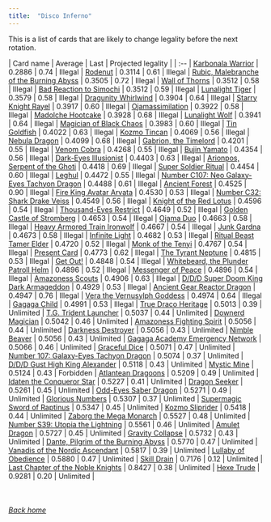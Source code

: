 ```yaml
---
title:  "Disco Inferno"
---
```


This is a list of cards that are likely to change legality before the next rotation.

| Card name | Average | Last | Projected legality |
| :-- |
[Karbonala Warrior](https://db.ygoprodeck.com/card/?search=Karbonala%20Warrior) | 0.2886 | 0.74 | Illegal |
[Rodenut](https://db.ygoprodeck.com/card/?search=Rodenut) | 0.3114 | 0.61 | Illegal |
[Rubic, Malebranche of the Burning Abyss](https://db.ygoprodeck.com/card/?search=Rubic,%20Malebranche%20of%20the%20Burning%20Abyss) | 0.3505 | 0.72 | Illegal |
[Wall of Thorns](https://db.ygoprodeck.com/card/?search=Wall%20of%20Thorns) | 0.3512 | 0.58 | Illegal |
[Bad Reaction to Simochi](https://db.ygoprodeck.com/card/?search=Bad%20Reaction%20to%20Simochi) | 0.3512 | 0.59 | Illegal |
[Lunalight Tiger](https://db.ygoprodeck.com/card/?search=Lunalight%20Tiger) | 0.3579 | 0.58 | Illegal |
[Dragunity Whirlwind](https://db.ygoprodeck.com/card/?search=Dragunity%20Whirlwind) | 0.3904 | 0.64 | Illegal |
[Starry Knight Rayel](https://db.ygoprodeck.com/card/?search=Starry%20Knight%20Rayel) | 0.3917 | 0.60 | Illegal |
[Ojamassimilation](https://db.ygoprodeck.com/card/?search=Ojamassimilation) | 0.3922 | 0.58 | Illegal |
[Madolche Hootcake](https://db.ygoprodeck.com/card/?search=Madolche%20Hootcake) | 0.3928 | 0.68 | Illegal |
[Lunalight Wolf](https://db.ygoprodeck.com/card/?search=Lunalight%20Wolf) | 0.3941 | 0.64 | Illegal |
[Magician of Black Chaos](https://db.ygoprodeck.com/card/?search=Magician%20of%20Black%20Chaos) | 0.3983 | 0.60 | Illegal |
[Tin Goldfish](https://db.ygoprodeck.com/card/?search=Tin%20Goldfish) | 0.4022 | 0.63 | Illegal |
[Kozmo Tincan](https://db.ygoprodeck.com/card/?search=Kozmo%20Tincan) | 0.4069 | 0.56 | Illegal |
[Nebula Dragon](https://db.ygoprodeck.com/card/?search=Nebula%20Dragon) | 0.4099 | 0.68 | Illegal |
[Gabrion, the Timelord](https://db.ygoprodeck.com/card/?search=Gabrion,%20the%20Timelord) | 0.4201 | 0.55 | Illegal |
[Venom Cobra](https://db.ygoprodeck.com/card/?search=Venom%20Cobra) | 0.4268 | 0.55 | Illegal |
[Bujin Yamato](https://db.ygoprodeck.com/card/?search=Bujin%20Yamato) | 0.4354 | 0.56 | Illegal |
[Dark-Eyes Illusionist](https://db.ygoprodeck.com/card/?search=Dark-Eyes%20Illusionist) | 0.4403 | 0.63 | Illegal |
[Arionpos, Serpent of the Ghoti](https://db.ygoprodeck.com/card/?search=Arionpos,%20Serpent%20of%20the%20Ghoti) | 0.4418 | 0.69 | Illegal |
[Super Soldier Ritual](https://db.ygoprodeck.com/card/?search=Super%20Soldier%20Ritual) | 0.4454 | 0.60 | Illegal |
[Leghul](https://db.ygoprodeck.com/card/?search=Leghul) | 0.4472 | 0.55 | Illegal |
[Number C107: Neo Galaxy-Eyes Tachyon Dragon](https://db.ygoprodeck.com/card/?search=Number%20C107:%20Neo%20Galaxy-Eyes%20Tachyon%20Dragon) | 0.4488 | 0.61 | Illegal |
[Ancient Forest](https://db.ygoprodeck.com/card/?search=Ancient%20Forest) | 0.4525 | 0.90 | Illegal |
[Fire King Avatar Arvata](https://db.ygoprodeck.com/card/?search=Fire%20King%20Avatar%20Arvata) | 0.4530 | 0.53 | Illegal |
[Number C32: Shark Drake Veiss](https://db.ygoprodeck.com/card/?search=Number%20C32:%20Shark%20Drake%20Veiss) | 0.4549 | 0.56 | Illegal |
[Knight of the Red Lotus](https://db.ygoprodeck.com/card/?search=Knight%20of%20the%20Red%20Lotus) | 0.4596 | 0.54 | Illegal |
[Thousand-Eyes Restrict](https://db.ygoprodeck.com/card/?search=Thousand-Eyes%20Restrict) | 0.4649 | 0.52 | Illegal |
[Golden Castle of Stromberg](https://db.ygoprodeck.com/card/?search=Golden%20Castle%20of%20Stromberg) | 0.4653 | 0.54 | Illegal |
[Ojama Duo](https://db.ygoprodeck.com/card/?search=Ojama%20Duo) | 0.4663 | 0.58 | Illegal |
[Heavy Armored Train Ironwolf](https://db.ygoprodeck.com/card/?search=Heavy%20Armored%20Train%20Ironwolf) | 0.4667 | 0.54 | Illegal |
[Junk Gardna](https://db.ygoprodeck.com/card/?search=Junk%20Gardna) | 0.4673 | 0.58 | Illegal |
[Infinite Light](https://db.ygoprodeck.com/card/?search=Infinite%20Light) | 0.4682 | 0.53 | Illegal |
[Ritual Beast Tamer Elder](https://db.ygoprodeck.com/card/?search=Ritual%20Beast%20Tamer%20Elder) | 0.4720 | 0.52 | Illegal |
[Monk of the Tenyi](https://db.ygoprodeck.com/card/?search=Monk%20of%20the%20Tenyi) | 0.4767 | 0.54 | Illegal |
[Present Card](https://db.ygoprodeck.com/card/?search=Present%20Card) | 0.4773 | 0.62 | Illegal |
[The Tyrant Neptune](https://db.ygoprodeck.com/card/?search=The%20Tyrant%20Neptune) | 0.4815 | 0.53 | Illegal |
[Get Out!](https://db.ygoprodeck.com/card/?search=Get%20Out!) | 0.4848 | 0.54 | Illegal |
[Whitebeard, the Plunder Patroll Helm](https://db.ygoprodeck.com/card/?search=Whitebeard,%20the%20Plunder%20Patroll%20Helm) | 0.4896 | 0.52 | Illegal |
[Messenger of Peace](https://db.ygoprodeck.com/card/?search=Messenger%20of%20Peace) | 0.4896 | 0.54 | Illegal |
[Amazoness Scouts](https://db.ygoprodeck.com/card/?search=Amazoness%20Scouts) | 0.4906 | 0.63 | Illegal |
[D/D/D Super Doom King Dark Armageddon](https://db.ygoprodeck.com/card/?search=D/D/D%20Super%20Doom%20King%20Dark%20Armageddon) | 0.4929 | 0.53 | Illegal |
[Ancient Gear Reactor Dragon](https://db.ygoprodeck.com/card/?search=Ancient%20Gear%20Reactor%20Dragon) | 0.4947 | 0.76 | Illegal |
[Vera the Vernusylph Goddess](https://db.ygoprodeck.com/card/?search=Vera%20the%20Vernusylph%20Goddess) | 0.4974 | 0.64 | Illegal |
[Gagaga Child](https://db.ygoprodeck.com/card/?search=Gagaga%20Child) | 0.4991 | 0.53 | Illegal |
[True Draco Heritage](https://db.ygoprodeck.com/card/?search=True%20Draco%20Heritage) | 0.5013 | 0.39 | Unlimited |
[T.G. Trident Launcher](https://db.ygoprodeck.com/card/?search=T.G.%20Trident%20Launcher) | 0.5037 | 0.44 | Unlimited |
[Downerd Magician](https://db.ygoprodeck.com/card/?search=Downerd%20Magician) | 0.5042 | 0.46 | Unlimited |
[Amazoness Fighting Spirit](https://db.ygoprodeck.com/card/?search=Amazoness%20Fighting%20Spirit) | 0.5056 | 0.44 | Unlimited |
[Darkness Destroyer](https://db.ygoprodeck.com/card/?search=Darkness%20Destroyer) | 0.5056 | 0.43 | Unlimited |
[Nimble Beaver](https://db.ygoprodeck.com/card/?search=Nimble%20Beaver) | 0.5056 | 0.43 | Unlimited |
[Gagaga Academy Emergency Network](https://db.ygoprodeck.com/card/?search=Gagaga%20Academy%20Emergency%20Network) | 0.5066 | 0.46 | Unlimited |
[Graceful Dice](https://db.ygoprodeck.com/card/?search=Graceful%20Dice) | 0.5071 | 0.47 | Unlimited |
[Number 107: Galaxy-Eyes Tachyon Dragon](https://db.ygoprodeck.com/card/?search=Number%20107:%20Galaxy-Eyes%20Tachyon%20Dragon) | 0.5074 | 0.37 | Unlimited |
[D/D/D Gust High King Alexander](https://db.ygoprodeck.com/card/?search=D/D/D%20Gust%20High%20King%20Alexander) | 0.5118 | 0.43 | Unlimited |
[Mystic Mine](https://db.ygoprodeck.com/card/?search=Mystic%20Mine) | 0.5124 | 0.43 | Forbidden |
[Atlantean Dragoons](https://db.ygoprodeck.com/card/?search=Atlantean%20Dragoons) | 0.5209 | 0.49 | Unlimited |
[Idaten the Conqueror Star](https://db.ygoprodeck.com/card/?search=Idaten%20the%20Conqueror%20Star) | 0.5227 | 0.41 | Unlimited |
[Dragon Seeker](https://db.ygoprodeck.com/card/?search=Dragon%20Seeker) | 0.5261 | 0.45 | Unlimited |
[Odd-Eyes Saber Dragon](https://db.ygoprodeck.com/card/?search=Odd-Eyes%20Saber%20Dragon) | 0.5271 | 0.49 | Unlimited |
[Glorious Numbers](https://db.ygoprodeck.com/card/?search=Glorious%20Numbers) | 0.5307 | 0.37 | Unlimited |
[Supermagic Sword of Raptinus](https://db.ygoprodeck.com/card/?search=Supermagic%20Sword%20of%20Raptinus) | 0.5347 | 0.45 | Unlimited |
[Kozmo Sliprider](https://db.ygoprodeck.com/card/?search=Kozmo%20Sliprider) | 0.5418 | 0.44 | Unlimited |
[Zaborg the Mega Monarch](https://db.ygoprodeck.com/card/?search=Zaborg%20the%20Mega%20Monarch) | 0.5527 | 0.48 | Unlimited |
[Number S39: Utopia the Lightning](https://db.ygoprodeck.com/card/?search=Number%20S39:%20Utopia%20the%20Lightning) | 0.5561 | 0.46 | Unlimited |
[Amulet Dragon](https://db.ygoprodeck.com/card/?search=Amulet%20Dragon) | 0.5727 | 0.45 | Unlimited |
[Gravity Collapse](https://db.ygoprodeck.com/card/?search=Gravity%20Collapse) | 0.5732 | 0.43 | Unlimited |
[Dante, Pilgrim of the Burning Abyss](https://db.ygoprodeck.com/card/?search=Dante,%20Pilgrim%20of%20the%20Burning%20Abyss) | 0.5770 | 0.47 | Unlimited |
[Vanadis of the Nordic Ascendant](https://db.ygoprodeck.com/card/?search=Vanadis%20of%20the%20Nordic%20Ascendant) | 0.5817 | 0.39 | Unlimited |
[Lullaby of Obedience](https://db.ygoprodeck.com/card/?search=Lullaby%20of%20Obedience) | 0.5880 | 0.47 | Unlimited |
[Skill Drain](https://db.ygoprodeck.com/card/?search=Skill%20Drain) | 0.7176 | 0.12 | Unlimited |
[Last Chapter of the Noble Knights](https://db.ygoprodeck.com/card/?search=Last%20Chapter%20of%20the%20Noble%20Knights) | 0.8427 | 0.38 | Unlimited |
[Hexe Trude](https://db.ygoprodeck.com/card/?search=Hexe%20Trude) | 0.9281 | 0.20 | Unlimited |

<br>

###### [Back home](index)